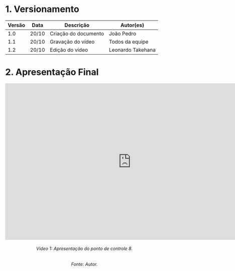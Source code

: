# 1. Versionamento
|Versão|Data|Descrição|Autor(es)|
|------|----|---------|---------|
|1.0|20/10|Criação do documento|João Pedro|
|1.1|20/10|Gravação do vídeo|Todos da equipe|
|1.2|20/10|Edição do vídeo|Leonardo Takehana|

# 2. Apresentação Final 
<iframe width="800" height="500" src="https://www.youtube.com/embed/hdpNwLI6nGY" title="YouTube video player" frameborder="0" allow="accelerometer; autoplay; clipboard-write; encrypted-media; gyroscope; picture-in-picture" allowfullscreen></iframe>
<h6 align = "center">Video 1: Apresentação do ponto de controle 8.</h6>
<h6 align = "center">Fonte: Autor. </h6>

